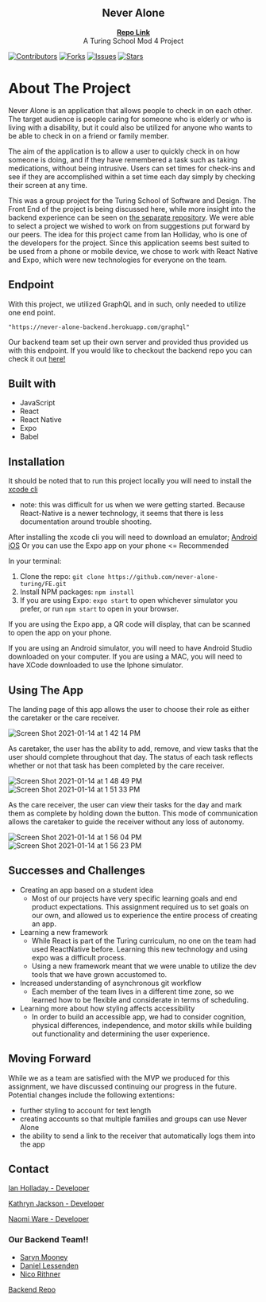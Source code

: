 <h2 align="center">Never Alone</h2>
<p align="center">
  <a href='https://github.com/never-alone-turing'><strong>Repo Link</strong></a>
  <br />
  A Turing School Mod 4 Project
</p>

[![Contributors][contributors-shield]](https://github.com/never-alone-turing/FE/graphs/contributors)
[![Forks][forks-shield]](https://github.com/never-alone-turing/FE/network/members)
[![Issues][issues-shield]](https://github.com/never-alone-turing/FE/issues)
[![Stars][stars-shield]](https://github.com/never-alone-turing/FE)


# About The Project

Never Alone is an application that allows people to check in on each other. The target audience is people caring for someone who is elderly or who is living with a disability, but it could also be utilized for anyone who wants to be able to check in on a friend or family member.

The aim of the application is to allow a user to quickly check in on how someone is doing, and if they have remembered a task such as taking medications, without being intrusive. Users can set times for check-ins and see if they are accomplished within a set time each day simply by checking their screen at any time.

This was a group project for the Turing School of Software and Design. The Front End of the project is being discussed here, while more insight into the backend experience can be seen on [the separate repository](https://github.com/never-alone-turing/never_alone_be). We were able to select a project we wished to work on from suggestions put forward by our peers. The idea for this project came from Ian Holliday, who is one of the developers for the project. Since this application seems best suited to be used from a phone or mobile device, we chose to work with React Native and Expo, which were new technologies for everyone on the team.

## Endpoint
With this project, we utilized GraphQL and in such, only needed to utilize one end point.

`"https://never-alone-backend.herokuapp.com/graphql"`

Our backend team set up their own server and provided thus provided us with this endpoint. If you would like to checkout the backend repo you can check it out [here!](https://github.com/never-alone-turing/never_alone_be)

## Built with

  - JavaScript
  - React
  - React Native
  - Expo
  - Babel

## Installation

It should be noted that to run this project locally you will need to install the [xcode cli](https://medium.com/flawless-app-stories/gyp-no-xcode-or-clt-version-detected-macos-catalina-anansewaa-38b536389e8d)

* note: this was difficult for us when we were getting started. Because React-Native is a newer technology, it seems that there is less documentation around trouble shooting. 

After installing the xcode cli you will need to download an emulator; [Android](https://developer.android.com/studio) [iOS](https://developer.apple.com/xcode/)
Or you can use the Expo app on your phone <= Recommended 

In your terminal:

1. Clone the repo: `git clone https://github.com/never-alone-turing/FE.git`
2. Install NPM packages: `npm install`
3. If you are using Expo: `expo start` to open whichever simulator you prefer, or run `npm start` to open in your browser.

If you are using the Expo app, a QR code will display, that can be scanned to open the app on your phone.

If you are using an Android simulator, you will need to have Android Studio downloaded on your computer. If you are using a MAC, you will need to have XCode downloaded to use the Iphone simulator.

## Using The App

The landing page of this app allows the user to choose their role as either the caretaker or the care receiver. 

![Screen Shot 2021-01-14 at 1 42 14 PM](https://user-images.githubusercontent.com/65988644/104634197-50fbc280-566e-11eb-93dc-c66e2afdfb05.png)

As caretaker, the user has the ability to add, remove, and view tasks that the user should complete throughout that day. The status of each task reflects whether or not that task has been completed by the care receiver.

![Screen Shot 2021-01-14 at 1 48 49 PM](https://user-images.githubusercontent.com/65988644/104634913-3c6bfa00-566f-11eb-92b9-f336cb8a62b5.png) ![Screen Shot 2021-01-14 at 1 51 33 PM](https://user-images.githubusercontent.com/65988644/104635235-9e2c6400-566f-11eb-82f9-3d89f42d657b.png)

As the care receiver, the user can view their tasks for the day and mark them as complete by holding down the button. This mode of communication allows the caretaker to guide the receiver without any loss of autonomy. 

![Screen Shot 2021-01-14 at 1 56 04 PM](https://user-images.githubusercontent.com/65988644/104635669-404c4c00-5670-11eb-81d6-f1e802cdd5ba.png) ![Screen Shot 2021-01-14 at 1 56 23 PM](https://user-images.githubusercontent.com/65988644/104635711-4b06e100-5670-11eb-95b4-3ba3a22803af.png)



## Successes and Challenges

* Creating an app based on a student idea
   * Most of our projects have very specific learning goals and end product expectations. This assignment required us to set goals on our own, and allowed us to experience the entire process of creating an app.
* Learning a new framework
   * While React is part of the Turing curriculum, no one on the team had used ReactNative before. Learning this new technology and using expo was a difficult process.
   * Using a new framework meant that we were unable to utilize the dev tools that we have grown accustomed to. 
* Increased understanding of asynchronous git workflow
   * Each member of the team lives in a different time zone, so we learned how to be flexible and considerate in terms of scheduling.
* Learning more about how styling affects accessibility
   * In order to build an accessible app, we had to consider cognition, physical differences, independence, and motor skills while building out functionality and determining the user experience. 


## Moving Forward

While we as a team are satisfied with the MVP we produced for this assignment, we have discussed continuing our progress in the future. Potential changes include the following extentions:
* further styling to account for text length
* creating accounts so that multiple families and groups can use Never Alone
* the ability to send a link to the receiver that automatically logs them into the app

## Contact

[Ian Holladay - Developer](https://github.com/holladayian)

[Kathryn Jackson - Developer](https://github.com/kathrynljackson)

[Naomi Ware - Developer](https://github.com/nware1066)

### Our Backend Team!!

- [Saryn Mooney](https://github.com/sarynm12)
- [Daniel Lessenden](https://github.com/D-Lessenden)
- [Nico Rithner](https://github.com/nicorithner)

[Backend Repo](https://github.com/never-alone-turing/never_alone_be)

[contributors-shield]: https://img.shields.io/github/contributors/never-alone-turing/FE.svg?style=flat-square
[contributors-url]: https://github.com/holladayian/never-alone-turing/FE
[forks-shield]: https://img.shields.io/github/forks/never-alone-turing/FE.svg?style=flat-square
[forks-url]: https://github.com/never-alone-turing/FE/network/members
[stars-shield]: https://img.shields.io/github/stars/never-alone-turing/FE.svg?style=flat-square 
[stars-url]: https://github.com/never-alone-turing/FE/stargazers
[issues-shield]: https://img.shields.io/github/issues/never-alone-turing/FE.svg?style=flat-square
[issues-url]: https://github.com/never-alone-turing/FE/issues
[product-screenshot]: images/screenshot.png
